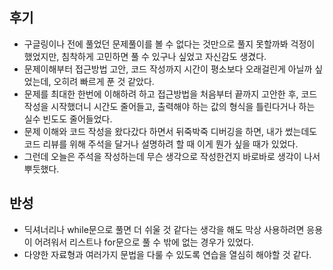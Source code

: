 ## 후기
- 구글링이나 전에 풀었던 문제풀이를 볼 수 없다는 것만으로 풀지 못할까봐 걱정이 했었지만, 침착하게 고민하면 풀 수 있구나 싶었고 자신감도 생겼다.
- 문제이해부터 접근방법 고안, 코드 작성까지 시간이 평소보다 오래걸린게 아닐까 싶었는데, 오히려 빠르게 푼 것 같았다.
- 문제를 최대한 한번에 이해하려 하고 접근방법을 처음부터 끝까지 고안한 후, 코드 작성을 시작했더니 시간도 줄어들고, 출력해야 하는 값의 형식을 틀린다거나 하는 실수 빈도도 줄어들었다.
- 문제 이해와 코드 작성을 왔다갔다 하면서 뒤죽박죽 디버깅을 하면, 내가 썼는데도 코드 리뷰를 위해 주석을 달거나 설명하려 할 때 이게 뭔가 싶을 때가 있었다.
- 그런데 오늘은 주석을 작성하는데 무슨 생각으로 작성한건지 바로바로 생각이 나서 뿌듯했다.

## 반성
- 딕셔너리나 while문으로 풀면 더 쉬울 것 같다는 생각을 해도 막상 사용하려면 응용이 어려워서 리스트나 for문으로 풀 수 밖에 없는 경우가 있었다.
- 다양한 자료형과 여러가지 문법을 다룰 수 있도록 연습을 열심히 해야할 것 같다.